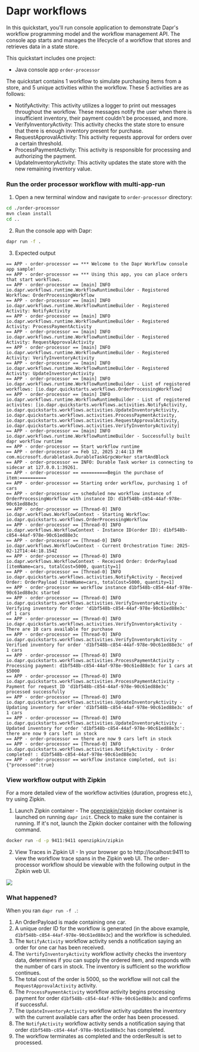 # Dapr workflows

In this quickstart, you'll run console application to demonstrate Dapr's workflow programming model and the workflow management API. The console app starts and manages the lifecycle of a workflow that stores and retrieves data in a state store.

This quickstart includes one project:

- Java console app `order-processor` 

The quickstart contains 1 workflow to simulate purchasing items from a store, and 5 unique activities within the workflow. These 5 activities are as follows:

- NotifyActivity: This activity utilizes a logger to print out messages throughout the workflow. These messages notify the user when there is insufficient inventory, their payment couldn't be processed, and more.
- VerifyInventoryActivity: This activity checks the state store to ensure that there is enough inventory present for purchase.
- RequestApprovalActivity: This activity requests approval for orders over a certain threshold.
- ProcessPaymentActivity: This activity is responsible for processing and authorizing the payment.
- UpdateInventoryActivity: This activity updates the state store with the new remaining inventory value.

### Run the order processor workflow with multi-app-run

1. Open a new terminal window and navigate to `order-processor` directory: 

<!-- STEP
name: Install Java dependencies
-->

```bash
cd ./order-processor
mvn clean install
cd ..
```

<!-- END_STEP -->
2. Run the console app with Dapr: 

<!-- STEP
name: Run order-processor service
expected_stdout_lines:
  - '== APP - order-processor == there are now 9 cars left in stock'
  - '== APP - order-processor == workflow instance completed, out is: {"processed":true}'
expected_stderr_lines:
output_match_mode: substring
background: true
sleep: 15
timeout_seconds: 120
-->
    
```bash
dapr run -f .
```

<!-- END_STEP -->

3. Expected output


```
== APP - order-processor == *** Welcome to the Dapr Workflow console app sample!
== APP - order-processor == *** Using this app, you can place orders that start workflows.
== APP - order-processor == [main] INFO io.dapr.workflows.runtime.WorkflowRuntimeBuilder - Registered Workflow: OrderProcessingWorkflow
== APP - order-processor == [main] INFO io.dapr.workflows.runtime.WorkflowRuntimeBuilder - Registered Activity: NotifyActivity
== APP - order-processor == [main] INFO io.dapr.workflows.runtime.WorkflowRuntimeBuilder - Registered Activity: ProcessPaymentActivity
== APP - order-processor == [main] INFO io.dapr.workflows.runtime.WorkflowRuntimeBuilder - Registered Activity: RequestApprovalActivity
== APP - order-processor == [main] INFO io.dapr.workflows.runtime.WorkflowRuntimeBuilder - Registered Activity: VerifyInventoryActivity
== APP - order-processor == [main] INFO io.dapr.workflows.runtime.WorkflowRuntimeBuilder - Registered Activity: UpdateInventoryActivity
== APP - order-processor == [main] INFO io.dapr.workflows.runtime.WorkflowRuntimeBuilder - List of registered workflows: [io.dapr.quickstarts.workflows.OrderProcessingWorkflow]
== APP - order-processor == [main] INFO io.dapr.workflows.runtime.WorkflowRuntimeBuilder - List of registered activites: [io.dapr.quickstarts.workflows.activities.NotifyActivity, io.dapr.quickstarts.workflows.activities.UpdateInventoryActivity, io.dapr.quickstarts.workflows.activities.ProcessPaymentActivity, io.dapr.quickstarts.workflows.activities.RequestApprovalActivity, io.dapr.quickstarts.workflows.activities.VerifyInventoryActivity]
== APP - order-processor == [main] INFO io.dapr.workflows.runtime.WorkflowRuntimeBuilder - Successfully built dapr workflow runtime
== APP - order-processor == Start workflow runtime
== APP - order-processor == Feb 12, 2025 2:44:13 PM com.microsoft.durabletask.DurableTaskGrpcWorker startAndBlock
== APP - order-processor == INFO: Durable Task worker is connecting to sidecar at 127.0.0.1:39261.
== APP - order-processor == ==========Begin the purchase of item:==========
== APP - order-processor == Starting order workflow, purchasing 1 of cars
== APP - order-processor == scheduled new workflow instance of OrderProcessingWorkflow with instance ID: d1bf548b-c854-44af-978e-90c61ed88e3c
== APP - order-processor == [Thread-0] INFO io.dapr.workflows.WorkflowContext - Starting Workflow: io.dapr.quickstarts.workflows.OrderProcessingWorkflow
== APP - order-processor == [Thread-0] INFO io.dapr.workflows.WorkflowContext - Instance ID(order ID): d1bf548b-c854-44af-978e-90c61ed88e3c
== APP - order-processor == [Thread-0] INFO io.dapr.workflows.WorkflowContext - Current Orchestration Time: 2025-02-12T14:44:18.154Z
== APP - order-processor == [Thread-0] INFO io.dapr.workflows.WorkflowContext - Received Order: OrderPayload [itemName=cars, totalCost=5000, quantity=1]
== APP - order-processor == [Thread-0] INFO io.dapr.quickstarts.workflows.activities.NotifyActivity - Received Order: OrderPayload [itemName=cars, totalCost=5000, quantity=1]
== APP - order-processor == workflow instance d1bf548b-c854-44af-978e-90c61ed88e3c started
== APP - order-processor == [Thread-0] INFO io.dapr.quickstarts.workflows.activities.VerifyInventoryActivity - Verifying inventory for order 'd1bf548b-c854-44af-978e-90c61ed88e3c' of 1 cars
== APP - order-processor == [Thread-0] INFO io.dapr.quickstarts.workflows.activities.VerifyInventoryActivity - There are 10 cars available for purchase
== APP - order-processor == [Thread-0] INFO io.dapr.quickstarts.workflows.activities.VerifyInventoryActivity - Verified inventory for order 'd1bf548b-c854-44af-978e-90c61ed88e3c' of 1 cars
== APP - order-processor == [Thread-0] INFO io.dapr.quickstarts.workflows.activities.ProcessPaymentActivity - Processing payment: d1bf548b-c854-44af-978e-90c61ed88e3c for 1 cars at $5000
== APP - order-processor == [Thread-0] INFO io.dapr.quickstarts.workflows.activities.ProcessPaymentActivity - Payment for request ID 'd1bf548b-c854-44af-978e-90c61ed88e3c' processed successfully
== APP - order-processor == [Thread-0] INFO io.dapr.quickstarts.workflows.activities.UpdateInventoryActivity - Updating inventory for order 'd1bf548b-c854-44af-978e-90c61ed88e3c' of 1 cars
== APP - order-processor == [Thread-0] INFO io.dapr.quickstarts.workflows.activities.UpdateInventoryActivity - Updated inventory for order 'd1bf548b-c854-44af-978e-90c61ed88e3c': there are now 9 cars left in stock
== APP - order-processor == there are now 9 cars left in stock
== APP - order-processor == [Thread-0] INFO io.dapr.quickstarts.workflows.activities.NotifyActivity - Order completed! : d1bf548b-c854-44af-978e-90c61ed88e3c
== APP - order-processor == workflow instance completed, out is: {"processed":true}
```

### View workflow output with Zipkin

For a more detailed view of the workflow activities (duration, progress etc.), try using Zipkin.

1. Launch Zipkin container - The [openzipkin/zipkin](https://hub.docker.com/r/openzipkin/zipkin/) docker container is launched on running `dapr init`. Check to make sure the container is running. If it's not, launch the Zipkin docker container with the following command.

```bash
docker run -d -p 9411:9411 openzipkin/zipkin
```

2. View Traces in Zipkin UI - In your browser go to http://localhost:9411 to view the workflow trace spans in the Zipkin web UI. The order-processor workflow should be viewable with the following output in the Zipkin web UI. 

<img src="img/workflow-trace-spans-zipkin.png">

### What happened? 

When you ran `dapr run -f .`:

1. An OrderPayload is made containing one car.
2. A unique order ID for the workflow is generated (in the above example, `d1bf548b-c854-44af-978e-90c61ed88e3c`) and the workflow is scheduled.
3. The `NotifyActivity` workflow activity sends a notification saying an order for one car has been received.
4. The `VertifyInventoryActivity` workflow activity checks the inventory data, determines if you can supply the ordered item, and responds with the number of cars in stock. The inventory is sufficient so the workflow continues.
5. The total cost of the order is 5000, so the workflow will not call the `RequestApprovalActivity` activity.
6. The `ProcessPaymentActivity` workflow activity begins processing payment for order `d1bf548b-c854-44af-978e-90c61ed88e3c` and confirms if successful.
7. The `UpdateInventoryActivity` workflow activity updates the inventory with the current available cars after the order has been processed.
8. The `NotifyActivity` workflow activity sends a notification saying that order `d1bf548b-c854-44af-978e-90c61ed88e3c` has completed.
9. The workflow terminates as completed and the orderResult is set to processed.
